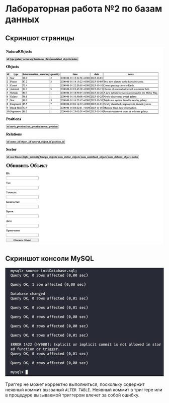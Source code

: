 # Лабораторная работа №2 по базам данных

## Скриншот страницы
![](page%20screenshot.png "Скриншот страницы")

## Скриншот консоли MySQL
![](db%20error.png "Скриншот консоли MySQL")

Триггер не может корректно выполниться, поскольку содержит неявный коммит вызваный `ALTER TABLE`. 
Неявный коммит в триггере или в процедуре вызываемой триггером влечет за собой ошибку.
